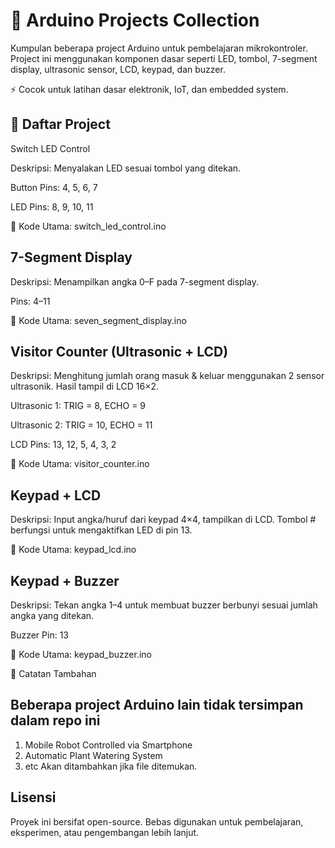 # 🔌 Arduino Projects Collection

Kumpulan beberapa project Arduino untuk pembelajaran mikrokontroler.
Project ini menggunakan komponen dasar seperti LED, tombol, 7-segment display, ultrasonic sensor, LCD, keypad, dan buzzer.

⚡ Cocok untuk latihan dasar elektronik, IoT, dan embedded system.

## 📂 Daftar Project
Switch LED Control

Deskripsi: Menyalakan LED sesuai tombol yang ditekan.

Button Pins: 4, 5, 6, 7

LED Pins: 8, 9, 10, 11

📄 Kode Utama: switch_led_control.ino

## 7-Segment Display

Deskripsi: Menampilkan angka 0–F pada 7-segment display.

Pins: 4–11

📄 Kode Utama: seven_segment_display.ino

## Visitor Counter (Ultrasonic + LCD)

Deskripsi: Menghitung jumlah orang masuk & keluar menggunakan 2 sensor ultrasonik. Hasil tampil di LCD 16×2.

Ultrasonic 1: TRIG = 8, ECHO = 9

Ultrasonic 2: TRIG = 10, ECHO = 11

LCD Pins: 13, 12, 5, 4, 3, 2

📄 Kode Utama: visitor_counter.ino

## Keypad + LCD

Deskripsi: Input angka/huruf dari keypad 4×4, tampilkan di LCD.
Tombol # berfungsi untuk mengaktifkan LED di pin 13.

📄 Kode Utama: keypad_lcd.ino

## Keypad + Buzzer

Deskripsi: Tekan angka 1–4 untuk membuat buzzer berbunyi sesuai jumlah angka yang ditekan.

Buzzer Pin: 13

📄 Kode Utama: keypad_buzzer.ino

📝 Catatan Tambahan

## Beberapa project Arduino lain tidak tersimpan dalam repo ini
1. Mobile Robot Controlled via Smartphone
2. Automatic Plant Watering System
3. etc
Akan ditambahkan jika file ditemukan.

## Lisensi

Proyek ini bersifat open-source.
Bebas digunakan untuk pembelajaran, eksperimen, atau pengembangan lebih lanjut.
